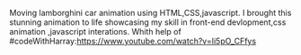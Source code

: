 Moving lamborghini car animation using HTML,CSS,javascript.
I brought this stunning animation to life showcasing my skill in front-end devlopment,css animation ,javascript interations.
Whith help of #codeWithHarray:https://www.youtube.com/watch?v=Ii5pO_CFfys
